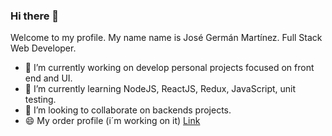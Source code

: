 ### Hi there 👋
Welcome to my profile. My name name is José Germán Martínez. 
Full Stack Web Developer.

- 🔭 I’m currently working on develop personal projects focused on front end and UI.
- 🌱 I’m currently learning NodeJS, ReactJS, Redux, JavaScript, unit testing.
- 👯 I’m looking to collaborate on backends projects.
- 😄 My order profile (i´m working on it) [Link](https://github.com/jgxdev)

<!--
**JoseGermanx/JoseGermanx** is a ✨ _special_ ✨ repository because its `README.md` (this file) appears on your GitHub profile.

Here are some ideas to get you started:

- 🔭 I’m currently working on ...
- 🌱 I’m currently learning ...
- 👯 I’m looking to collaborate on ...
- 🤔 I’m looking for help with ...
- 💬 Ask me about ...
- 📫 How to reach me: ...
- 😄 Pronouns: ...
- ⚡ Fun fact: ...
-->
